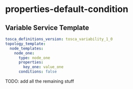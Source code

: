 # properties-default-condition



## Variable Service Template

```yaml linenums="1"
tosca_definitions_version: tosca_variability_1_0
topology_template:
  node_templates:
    node_one:
      type: node_one
      properties:
        key_one: value_one
      conditions: false

```



TODO: add all the remaining stuff
